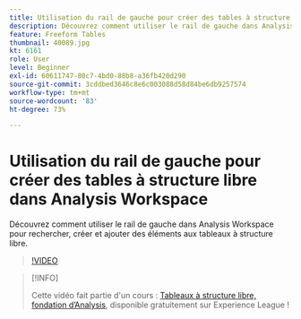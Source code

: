 ```yaml
---
title: Utilisation du rail de gauche pour créer des tables à structure libre dans Analysis Workspace
description: Découvrez comment utiliser le rail de gauche dans Analysis Workspace pour rechercher, créer et ajouter des éléments aux tableaux à structure libre.
feature: Freeform Tables
thumbnail: 40089.jpg
kt: 6161
role: User
level: Beginner
exl-id: 60611747-80c7-4bd0-88b8-a36fb420d290
source-git-commit: 3cddbed3646c8e6c003088d58d84be6db9257574
workflow-type: tm+mt
source-wordcount: '83'
ht-degree: 73%

---
```


# Utilisation du rail de gauche pour créer des tables à structure libre dans Analysis Workspace

Découvrez comment utiliser le rail de gauche dans Analysis Workspace pour rechercher, créer et ajouter des éléments aux tableaux à structure libre.

>[!VIDEO](https://video.tv.adobe.com/v/40089/?quality=12&learn=on)

>[!INFO]
>
> Cette vidéo fait partie d&#39;un cours : [Tableaux à structure libre, fondation d’Analysis](https://experienceleague.adobe.com/?recommended=Analytics-U-1-2020.3&amp;lang=fr), disponible gratuitement sur Experience League !
